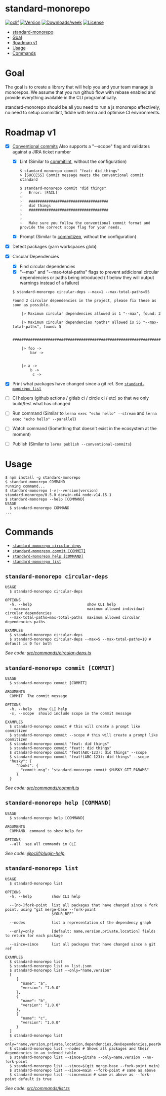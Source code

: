 # standard-monorepo

[![oclif](https://img.shields.io/badge/cli-oclif-brightgreen.svg)](https://oclif.io)
[![Version](https://img.shields.io/npm/v/standard-monorepo.svg)](https://npmjs.org/package/standard-monorepo)
[![Downloads/week](https://img.shields.io/npm/dw/standard-monorepo.svg)](https://npmjs.org/package/standard-monorepo)
[![License](https://img.shields.io/npm/l/standard-monorepo.svg)](https://github.com/imflavio/standard-monorepo/blob/master/package.json)

<!-- toc -->
* [standard-monorepo](#standard-monorepo)
* [Goal](#goal)
* [Roadmap v1](#roadmap-v1)
* [Usage](#usage)
* [Commands](#commands)
<!-- tocstop -->

# Goal

The goal is to create a library that will help you and your team manage js monorepos. We assume that you run github flow with rebase enabled and provide everything available in the CLI programatically.

standard-monorepo should be all you need to run a js monorepo effectively, no need to setup commitlint, fiddle with lerna and optimise CI environments.

# Roadmap v1

- [x] [Conventional commits](https://www.conventionalcommits.org/)
      Also supports a "--scope" flag and validates against a JIRA ticket number
  - [x] Lint (Similar to [commitlint](https://github.com/conventional-changelog/commitlint), without the configuration)
    ```sh-session
    $ standard-monorepo commit "feat: did things"
    > [SUCCESS] Commit message meets the conventional commit standard
    ```
    ```sh-session
    $ standard-monorepo commit "did things"
    ›   Error: [FAIL]
    ›
    ›   ####################################
    ›   did things
    ›   ####################################
    ›
    ›
    ›   Make sure you follow the conventional commit format and provide the correct scope flag for your needs.
    ```
  - [x] Prompt (Similar to [commitizen](https://github.com/commitizen/cz-cli), without the configuration)
- [x] Detect packages (yarn workspaces glob)
- [x] Circular Dependencies

  - [x] Find circular dependencies
  - [x] "--max" and "--max-total-paths" flags to prevent addicional circular dependencies or paths being introduced (if below they will output warnings instead of a failure)

  ```sh-session
  $ standard-monorepo circular-deps --max=1 --max-total-paths=55

  Found 2 circular dependencies in the project, please fix these as soon as possible.

      |> Maximum circular dependencies allowed is 1 "--max", found: 2

      |> Maximum circular dependencies *paths* allowed is 55 "--max-total-paths", found: 5

      #######################################################################

      |> foo ->
          bar ->


      |> a ->
          b ->
           c ->
  ```

- [x] Print what packages have changed since a git ref. See [`standard-monorepo list`](#standard-monorepo-list)
- [ ] CI helpers (github actions / gitlab ci / circle ci / etc) so that we only build/test what has changed
- [ ] Run command (Similar to `lerna exec "echo hello" --stream` and `lerna exec "echo hello" --parallel`)
- [ ] Watch command (Something that doesn't exist in the ecosystem at the moment)
- [ ] Publish (Similar to `lerna publish --conventional-commits`)

# Usage

<!-- usage -->
```sh-session
$ npm install -g standard-monorepo
$ standard-monorepo COMMAND
running command...
$ standard-monorepo (-v|--version|version)
standard-monorepo/0.5.0 darwin-x64 node-v14.15.1
$ standard-monorepo --help [COMMAND]
USAGE
  $ standard-monorepo COMMAND
...
```
<!-- usagestop -->

# Commands

<!-- commands -->
* [`standard-monorepo circular-deps`](#standard-monorepo-circular-deps)
* [`standard-monorepo commit [COMMIT]`](#standard-monorepo-commit-commit)
* [`standard-monorepo help [COMMAND]`](#standard-monorepo-help-command)
* [`standard-monorepo list`](#standard-monorepo-list)

## `standard-monorepo circular-deps`

```
USAGE
  $ standard-monorepo circular-deps

OPTIONS
  -h, --help                         show CLI help
  --max=max                          maximum allowed individual circular dependencies
  --max-total-paths=max-total-paths  maximum allowed circular dependencies paths

EXAMPLES
  $ standard-monorepo circular-deps
  $ standard-monorepo circular-deps --max=5 --max-total-paths=10 # default is 0 for both
```

_See code: [src/commands/circular-deps.ts](https://github.com/imflavio/standard-monorepo/blob/v0.5.0/src/commands/circular-deps.ts)_

## `standard-monorepo commit [COMMIT]`

```
USAGE
  $ standard-monorepo commit [COMMIT]

ARGUMENTS
  COMMIT  The commit message

OPTIONS
  -h, --help   show CLI help
  -s, --scope  should include scope in the commit message

EXAMPLES
  $ standard-monorepo commit # this will create a prompt like commitizen
  $ standard-monorepo commit --scope # this will create a prompt like commitizen
  $ standard-monorepo commit "feat: did things"
  $ standard-monorepo commit "feat!: did things"
  $ standard-monorepo commit "feat(ABC-123): did things" --scope
  $ standard-monorepo commit "feat!(ABC-123): did things" --scope
  "husky": {
     "hooks": {
       "commit-msg": "standard-monorepo commit $HUSKY_GIT_PARAMS"
     }
  }
```

_See code: [src/commands/commit.ts](https://github.com/imflavio/standard-monorepo/blob/v0.5.0/src/commands/commit.ts)_

## `standard-monorepo help [COMMAND]`

```
USAGE
  $ standard-monorepo help [COMMAND]

ARGUMENTS
  COMMAND  command to show help for

OPTIONS
  --all  see all commands in CLI
```

_See code: [@oclif/plugin-help](https://github.com/oclif/plugin-help/blob/v3.2.0/src/commands/help.ts)_

## `standard-monorepo list`

```
USAGE
  $ standard-monorepo list

OPTIONS
  -h, --help         show CLI help

  --[no-]fork-point  list all packages that have changed since a fork point, using "git merge-base --fork-point
                     $YOUR_REF"

  --nodes            list a representation of the dependency graph

  --only=only        [default: name,version,private,location] fields to return for each package

  --since=since      list all packages that have changed since a git ref

EXAMPLES
  $ standard-monorepo list
  $ standard-monorepo list >> list.json
  $ standard-monorepo list --only="name,version"
  [
     {
       "name": "a",
       "version": "1.0.0"
     },
     {
       "name": "b",
       "version": "1.0.0"
     },
     {
       "name": "c",
       "version": "1.0.0"
     }
  ]
  $ standard-monorepo list 
  --only="name,version,private,location,dependencies,devDependencies,peerDependencies,optionalDependencies"
  $ standard-monorepo list --nodes # Shows all packages and their dependencies in an indexed table
  $ standard-monorepo list --since=gitsha --only=name,version --no-fork-point
  $ standard-monorepo list --since=$(git merge-base --fork-point main)
  $ standard-monorepo list --since=main --fork-point # same as above
  $ standard-monorepo list --since=main # same as above as --fork-point default is true
```

_See code: [src/commands/list.ts](https://github.com/imflavio/standard-monorepo/blob/v0.5.0/src/commands/list.ts)_
<!-- commandsstop -->
